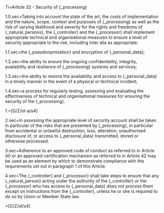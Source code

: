 Ti=Article 32 - Security of {_processing}

1.0.sec=Taking into account the state of the art, the costs of implementation and the nature, scope, context and purposes of {_processing} as well as the risk of varying likelihood and severity for the rights and freedoms of {_natural_persons}, the {_controller} and the {_processor} shall implement appropriate technical and organisational measures to ensure a level of security appropriate to the risk, including inter alia as appropriate:

1.1.sec=the {_pseudonymisation} and encryption of {_personal_data};

1.2.sec=the ability to ensure the ongoing confidentiality, integrity, availability and resilience of {_processing} systems and services;

1.3.sec=the ability to restore the availability and access to {_personal_data} in a timely manner in the event of a physical or technical incident;

1.4.sec=a process for regularly testing, assessing and evaluating the effectiveness of technical and organisational measures for ensuring the security of the {_processing}.

1.=[G/Z/ol-a/s4]

2.sec=In assessing the appropriate level of security account shall be taken in particular of the risks that are presented by {_processing}, in particular from accidental or unlawful destruction, loss, alteration, unauthorised disclosure of, or access to {_personal_data} transmitted, stored or otherwise processed.

3.sec=Adherence to an approved code of conduct as referred to in Article 40 or an approved certification mechanism as referred to in Article 42 may be used as an element by which to demonstrate compliance with the requirements set out in paragraph 1 of this Article.

4.sec=The {_controller} and {_processor} shall take steps to ensure that any {_natural_person} acting under the authority of the {_controller} or the {_processor} who has access to {_personal_data} does not process them except on instructions from the {_controller}, unless he or she is required to do so by Union or Member State law.

=[G/Z/ol/s4]

